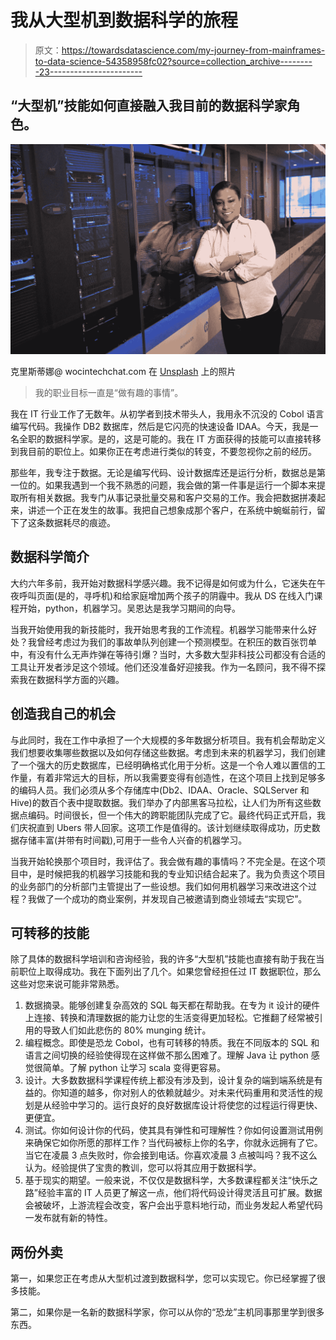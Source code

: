 # 我从大型机到数据科学的旅程

> 原文：<https://towardsdatascience.com/my-journey-from-mainframes-to-data-science-54358958fc02?source=collection_archive---------23----------------------->

## “大型机”技能如何直接融入我目前的数据科学家角色。

![](img/6cb01cc31d915c8cc30b1c5d38777338.png)

克里斯蒂娜@ wocintechchat.com 在 [Unsplash](https://unsplash.com/s/photos/server?utm_source=unsplash&utm_medium=referral&utm_content=creditCopyText) 上的照片

> 我的职业目标一直是“做有趣的事情”。

我在 IT 行业工作了无数年。从初学者到技术带头人，我用永不沉没的 Cobol 语言编写代码。我操作 DB2 数据库，然后是它闪亮的快速设备 IDAA。今天，我是一名全职的数据科学家。是的，这是可能的。我在 IT 方面获得的技能可以直接转移到我目前的职位上。如果你正在考虑进行类似的转变，不要忽视你之前的经历。

那些年，我专注于数据。无论是编写代码、设计数据库还是运行分析，数据总是第一位的。如果我遇到一个我不熟悉的问题，我会做的第一件事是运行一个脚本来提取所有相关数据。我专门从事记录批量交易和客户交易的工作。我会把数据拼凑起来，讲述一个正在发生的故事。我把自己想象成那个客户，在系统中蜿蜒前行，留下了这条数据耗尽的痕迹。

## 数据科学简介

大约六年多前，我开始对数据科学感兴趣。我不记得是如何或为什么，它迷失在午夜呼叫页面(是的，寻呼机)和给家庭增加两个孩子的阴霾中。我从 DS 在线入门课程开始，python，机器学习。吴恩达是我学习期间的向导。

当我开始使用我的新技能时，我开始思考我的工作流程。机器学习能带来什么好处？我曾经考虑过为我们的事故单队列创建一个预测模型。在积压的数百张罚单中，有没有什么无声炸弹在等待引爆？当时，大多数大型非科技公司都没有合适的工具让开发者涉足这个领域。他们还没准备好迎接我。作为一名顾问，我不得不探索我在数据科学方面的兴趣。

## 创造我自己的机会

与此同时，我在工作中承担了一个大规模的多年数据分析项目。我有机会帮助定义我们想要收集哪些数据以及如何存储这些数据。考虑到未来的机器学习，我们创建了一个强大的历史数据库，已经明确格式化用于分析。这是一个令人难以置信的工作量，有着非常远大的目标，所以我需要变得有创造性，在这个项目上找到足够多的编码人员。我们必须从多个存储库中(Db2、IDAA、Oracle、SQLServer 和 Hive)的数百个表中提取数据。我们举办了内部黑客马拉松，让人们为所有这些数据点编码。时间很长，但一个伟大的跨职能团队完成了它。最终代码正式开启，我们庆祝直到 Ubers 带人回家。这项工作是值得的。该计划继续取得成功，历史数据存储丰富(并带有时间戳),可用于一些令人兴奋的机器学习。

当我开始轮换那个项目时，我评估了。我会做有趣的事情吗？不完全是。在这个项目中，是时候把我的机器学习技能和我的专业知识结合起来了。我为负责这个项目的业务部门的分析部门主管提出了一些设想。我们如何用机器学习来改进这个过程？我做了一个成功的商业案例，并发现自己被邀请到商业领域去“实现它”。

## 可转移的技能

除了具体的数据科学培训和咨询经验，我的许多“大型机”技能也直接有助于我在当前职位上取得成功。我在下面列出了几个。如果您曾经担任过 IT 数据职位，那么这些对您来说可能非常熟悉。

1.  数据摘录。能够创建复杂高效的 SQL 每天都在帮助我。在专为 it 设计的硬件上连接、转换和清理数据的能力让您的生活变得更加轻松。它推翻了经常被引用的导致人们如此悲伤的 80% munging 统计。
2.  编程概念。即使是恐龙 Cobol，也有可转移的特质。我在不同版本的 SQL 和语言之间切换的经验使得现在这样做不那么困难了。理解 Java 让 python 感觉很简单。了解 python 让学习 scala 变得更容易。
3.  设计。大多数数据科学课程传统上都没有涉及到，设计复杂的端到端系统是有益的。你知道的越多，你对别人的依赖就越少。对未来代码重用和灵活性的规划是从经验中学习的。运行良好的良好数据库设计将使您的过程运行得更快、更便宜。
4.  测试。你如何设计你的代码，使其具有弹性和可理解性？你如何设置测试用例来确保它如你所愿的那样工作？当代码被标上你的名字，你就永远拥有了它。当它在凌晨 3 点失败时，你会接到电话。你喜欢凌晨 3 点被叫吗？我不这么认为。经验提供了宝贵的教训，您可以将其应用于数据科学。
5.  基于现实的期望。一般来说，不仅仅是数据科学，大多数课程都关注“快乐之路”经验丰富的 IT 人员更了解这一点，他们将代码设计得灵活且可扩展。数据会被破坏，上游流程会改变，客户会出乎意料地行动，而业务发起人希望代码一发布就有新的特性。

## 两份外卖

第一，如果您正在考虑从大型机过渡到数据科学，您可以实现它。你已经掌握了很多技能。

第二，如果你是一名新的数据科学家，你可以从你的“恐龙”主机同事那里学到很多东西。